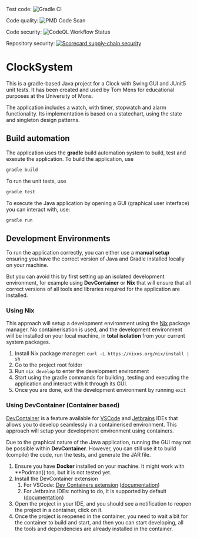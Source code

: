 Test code:
![Gradle CI](https://github.com/3npC0nf1g/ClockSystem-TP3/actions/workflows/gradle.yml/badge.svg)

Code quality:
![PMD Code Scan](https://github.com/3npC0nf1g/ClockSystem-TP3/actions/workflows/pmd.yml/badge.svg)

Code security:
![CodeQL Workflow Status](https://github.com/3npC0nf1g/ClockSystem-TP3/actions/workflows/codeql.yml/badge.svg)

Repository security:
[![Scorecard supply-chain security](https://github.com/3npC0nf1g/ClockSystem-TP3/actions/workflows/scorecard.yml/badge.svg)](https://github.com/3npC0nf1g/ClockSystem-TP3/actions/workflows/scorecard.yml)

# ClockSystem

This is a gradle-based Java project for a Clock with Swing GUI and JUnit5 unit
tests. It has been created and used by Tom Mens for educational purposes at the
University of Mons.

The application includes a watch, with timer, stopwatch and alarm functionality.
Its implementation is based on a statechart, using the state and singleton
design patterns.

## Build automation

The application uses the **gradle** build automation system to build, test and
exexute the application. To build the application, use

```sh
gradle build
```

To run the unit tests, use

```sh
gradle test
```

To execute the Java application by opening a GUI (graphical user interface) you
can interact with, use:

```sh
gradle run
```

## Development Environments

To run the application correctly, you can either use a **manual setup** ensuring
you have the correct version of Java and Gradle installed locally on your
machine.

But you can avoid this by first setting up an isolated development environment,
for example using **DevContainer** or **Nix** that will ensure that all correct
versions of all tools and libraries required for the application are installed.

### Using Nix

This approach will setup a development environment using the
[Nix](https://nixos.org) package manager. No containerisation is used, and the
development environment will be installed on your local machine, in **total
isolation** from your current system packages.

1. Install Nix package manager: `curl -L https://nixos.org/nix/install | sh`
2. Go to the project root folder
3. Run `nix develop` to enter the development environment
4. Start using the gradle commands for building, testing and executing the
   application and interact with it through its GUI.
5. Once you are done, exit the development environment by running `exit`

### Using DevContainer (Container based)

[DevContainer](https://containers.dev/) is a feature available for
[VSCode](https://code.visualstudio.com/) and
[Jetbrains](https://www.jetbrains.com/) IDEs that allows you to develop
seamlessly in a containerised environment. This approach will setup your
development environment using containers.

Due to the graphical nature of the Java application, running the GUI may not be
possible within **DevContainer**. However, you can still use it to build
(compile) the code, run the tests, and generate the JAR file.

1. Ensure you have **Docker** installed on your machine. It might work with
   \*\*Podman(( too, but it is not tested yet.
2. Install the DevContainer extension
   1. For VSCode:
      [Dev Containers extension](https://marketplace.visualstudio.com/items?itemName=ms-vscode-remote.remote-containers)
      ([documentation](https://code.visualstudio.com/docs/devcontainers/containers))
   2. For Jetbrains IDEs: nothing to do, it is supported by default
      ([documentation](https://www.jetbrains.com/help/idea/connect-to-devcontainer.html))
3. Open the project in your IDE, and you should see a notification to reopen the
   project in a container, click on it.
4. Once the project is reopened in the container, you need to wait a bit for the
   container to build and start, and then you can start developing, all the
   tools and dependencies are already installed in the container.
